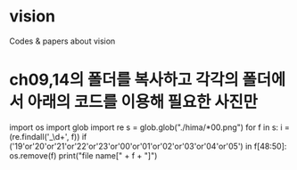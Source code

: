 # vision
Codes & papers about vision


# ch09,14의 폴더를 복사하고 각각의 폴더에서 아래의 코드를 이용해 필요한 사진만 
import os
import glob
import re
s = glob.glob("./hima/*00.png")
for f in s:
    i = (re.findall('_\d+', f))
    if  ('19'or'20'or'21'or'22'or'23'or'00'or'01'or'02'or'03'or'04'or'05') in f[48:50]:
        os.remove(f)
        print("file name[" + f + "]")
